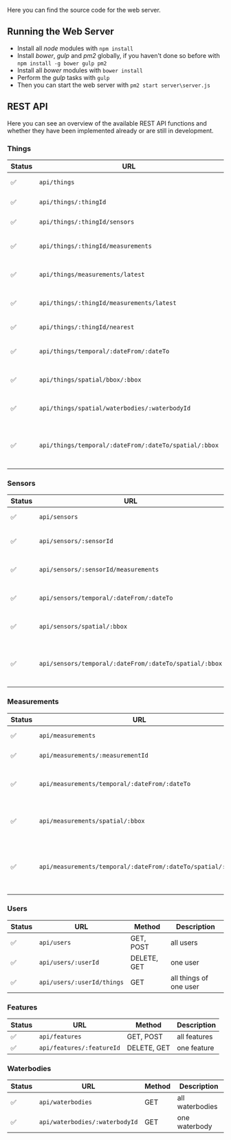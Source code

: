 Here you can find the source code for the web server.

## Running the Web Server

* Install all *node* modules with `npm install`
* Install *bower*, *gulp* and *pm2* globally, if you haven't done so before with `npm install -g bower gulp pm2`
* Install all *bower* modules with `bower install`
* Perform the *gulp* tasks with `gulp`
* Then you can start the web server with `pm2 start server\server.js`

## REST API

Here you can see an overview of the available REST API functions and whether they have been implemented already or are still in development.

### Things

Status | URL | Method | Description
-------|-----|--------|------------
:white_check_mark: | `api/things` | GET, POST | all things
:white_check_mark: | `api/things/:thingId` | DELETE, GET | one thing
:white_check_mark: | `api/things/:thingId/sensors` | GET | all sensors of one thing
:white_check_mark: | `api/things/:thingId/measurements` | GET | all measurements of one thing
:white_check_mark: | `api/things/measurements/latest` | GET | latest measurements of all things
:white_check_mark: | `api/things/:thingId/measurements/latest` | GET | latest measurements of one thing
:white_check_mark: | `api/things/:thingId/nearest` | GET | nearest other thing
:white_check_mark: | `api/things/temporal/:dateFrom/:dateTo` | GET | all things within one time frame
:white_check_mark: | `api/things/spatial/bbox/:bbox` | GET | all things within one bounding box
:white_check_mark: | `api/things/spatial/waterbodies/:waterbodyId` | GET | all things next to one waterbody
:white_check_mark: | `api/things/temporal/:dateFrom/:dateTo/spatial/:bbox` | GET | all things within one time frame and one bounding box

### Sensors

Status | URL | Method | Description
-------|-----|--------|------------
:white_check_mark: | `api/sensors` | GET, POST | all sensors
:white_check_mark: | `api/sensors/:sensorId` | DELETE, GET, PUT | one sensor
:white_check_mark: | `api/sensors/:sensorId/measurements` | GET | all measurements of one sensor
:white_check_mark: | `api/sensors/temporal/:dateFrom/:dateTo` | GET | all sensors within one time frame
:white_check_mark: | `api/sensors/spatial/:bbox` | GET | all sensors within one bounding box
:white_check_mark: | `api/sensors/temporal/:dateFrom/:dateTo/spatial/:bbox` | GET | all sensors within one time frame and one bounding box

### Measurements

Status | URL | Method | Description
-------|-----|--------|------------
:white_check_mark: | `api/measurements` | GET, POST | all measurements
:white_check_mark: | `api/measurements/:measurementId` | DELETE, GET | one measurement
:white_check_mark: | `api/measurements/temporal/:dateFrom/:dateTo` | GET | all measurements within one time frame
:white_check_mark: | `api/measurements/spatial/:bbox` | GET | all measurements within one bounding box
:white_check_mark: | `api/measurements/temporal/:dateFrom/:dateTo/spatial/:bbox` | GET | all measurements within one time frame and one bounding box

### Users

Status | URL | Method | Description
-------|-----|--------|------------
:white_check_mark: | `api/users` | GET, POST | all users
:white_check_mark: | `api/users/:userId` | DELETE, GET | one user
:white_check_mark: | `api/users/:userId/things` | GET | all things of one user

### Features

Status | URL | Method | Description
-------|-----|--------|------------
:white_check_mark: | `api/features` | GET, POST | all features
:white_check_mark: | `api/features/:featureId` | DELETE, GET | one feature

### Waterbodies

Status | URL | Method | Description
-------|-----|--------|------------
:white_check_mark: | `api/waterbodies` | GET | all waterbodies
:white_check_mark: | `api/waterbodies/:waterbodyId` | GET | one waterbody
